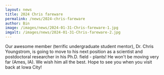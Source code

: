 ```yaml
---
layout: news
title: 2024 Chris fareware
permalink: /news/2024-chris-fareware
author: Bin
image: /images/news/2024-01-31-Chris-fareware-1.jpg
imgalt: /images/news/2024-01-31-Chris-fareware-2.jpg
---
```


Our awesome member (terrific undergraduate student mentor), Dr. Chris Youngstrom, is going to move to his next position as a scientist and postdoctoral researcher in his Ph.D. field - plants! He won't be moving very far (Ames, IA). We wish him all the best. Hope to see you when you visit back at Iowa City!
